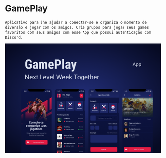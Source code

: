 # GamePlay 
    Aplicativo para lhe ajudar a conectar-se e organiza o momento de diversão e jogar com os amigos. Crie grupos para jogar seus games favoritos com seus amigos com esse App que possui autenticação com Discord.  

<p align="center">
    <img 
        lt="Projeto GamePlay"
        src=".github/cover.png"
    >
</p>